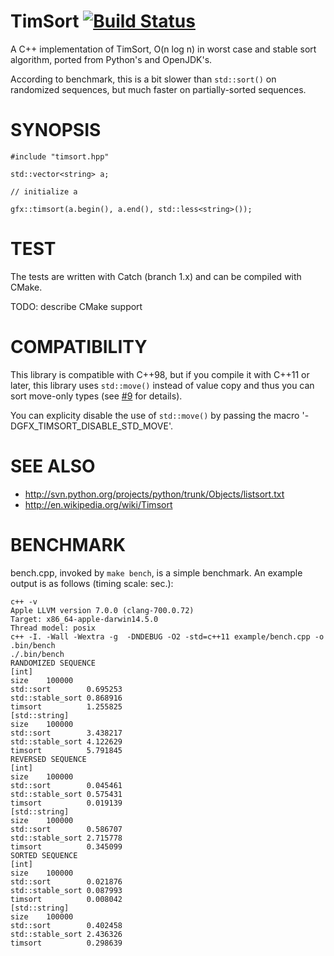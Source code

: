 TimSort [![Build Status](https://travis-ci.org/gfx/cpp-TimSort.svg?branch=master)](https://travis-ci.org/gfx/cpp-TimSort)
==================

A C++ implementation of TimSort, O(n log n) in worst case and stable sort algorithm, ported from Python's and OpenJDK's.

According to benchmark, this is a bit slower than `std::sort()` on randomized sequences, but much faster on partially-sorted sequences.

SYNOPSIS
==================

    #include "timsort.hpp"

    std::vector<string> a;

    // initialize a

    gfx::timsort(a.begin(), a.end(), std::less<string>());

TEST
==================

The tests are written with Catch (branch 1.x) and can be compiled with CMake.

TODO: describe CMake support

COMPATIBILITY
==================

This library is compatible with C++98, but if you compile it with C++11 or later, this library uses `std::move()` instead of value copy and thus you can sort move-only types (see [#9](https://github.com/gfx/cpp-TimSort/pull/9) for details).

You can explicity disable the use of `std::move()` by passing the macro '-DGFX_TIMSORT_DISABLE_STD_MOVE'.

SEE ALSO
==================

* http://svn.python.org/projects/python/trunk/Objects/listsort.txt
* http://en.wikipedia.org/wiki/Timsort

BENCHMARK
==================

bench.cpp, invoked by `make bench`, is a simple benchmark.
An example output is as follows (timing scale: sec.):

    c++ -v
    Apple LLVM version 7.0.0 (clang-700.0.72)
    Target: x86_64-apple-darwin14.5.0
    Thread model: posix
    c++ -I. -Wall -Wextra -g  -DNDEBUG -O2 -std=c++11 example/bench.cpp -o .bin/bench
    ./.bin/bench
    RANDOMIZED SEQUENCE
    [int]
    size	100000
    std::sort        0.695253
    std::stable_sort 0.868916
    timsort          1.255825
    [std::string]
    size	100000
    std::sort        3.438217
    std::stable_sort 4.122629
    timsort          5.791845
    REVERSED SEQUENCE
    [int]
    size	100000
    std::sort        0.045461
    std::stable_sort 0.575431
    timsort          0.019139
    [std::string]
    size	100000
    std::sort        0.586707
    std::stable_sort 2.715778
    timsort          0.345099
    SORTED SEQUENCE
    [int]
    size	100000
    std::sort        0.021876
    std::stable_sort 0.087993
    timsort          0.008042
    [std::string]
    size	100000
    std::sort        0.402458
    std::stable_sort 2.436326
    timsort          0.298639
